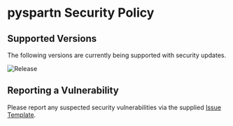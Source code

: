 # pyspartn Security Policy

## Supported Versions

The following versions are currently being supported with security updates.

![Release](https://img.shields.io/github/v/release/semuconsulting/pyspartn)

## Reporting a Vulnerability

Please report any suspected security vulnerabilities via the supplied
[Issue Template](https://github.com/semuconsulting/pyspartn/blob/master/.github/ISSUE_TEMPLATE/bug_report.md).

